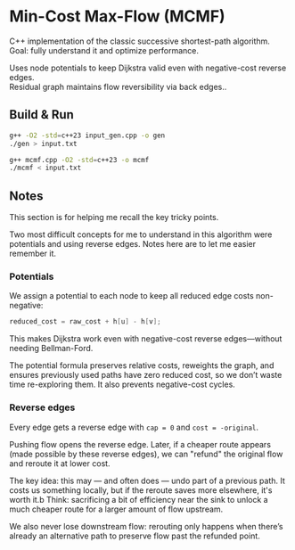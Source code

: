 # Min-Cost Max-Flow (MCMF)

C++ implementation of the classic successive shortest-path algorithm.  
Goal: fully understand it and optimize performance.

Uses node potentials to keep Dijkstra valid even with negative-cost reverse edges.  
Residual graph maintains flow reversibility via back edges..

## Build & Run
```bash
g++ -O2 -std=c++23 input_gen.cpp -o gen
./gen > input.txt

g++ mcmf.cpp -O2 -std=c++23 -o mcmf
./mcmf < input.txt
```

## Notes

This section is for helping me recall the key tricky points.

Two most difficult concepts for me to understand in this algorithm were potentials and using reverse edges. Notes here are to let me easier remember it.

### Potentials

We assign a potential to each node to keep all reduced edge costs non-negative:

```cpp
reduced_cost = raw_cost + h[u] - h[v];
```

This makes Dijkstra work even with negative-cost reverse edges—without needing Bellman-Ford.

The potential formula preserves relative costs, reweights the graph, and ensures previously used paths have zero reduced cost, so we don’t waste time re-exploring them. It also prevents negative-cost cycles.


### Reverse edges

Every edge gets a reverse edge with `cap = 0` and `cost = -original`.

Pushing flow opens the reverse edge. Later, if a cheaper route appears (made possible by these reverse edges), we can "refund" the original flow and reroute it at lower cost.

The key idea: this may — and often does — undo part of a previous path. It costs us something locally, but if the reroute saves more elsewhere, it's worth it.b Think: sacrificing a bit of efficiency near the sink to unlock a much cheaper route for a larger amount of flow upstream.

We also never lose downstream flow: rerouting only happens when there’s already an alternative path to preserve flow past the refunded point.
